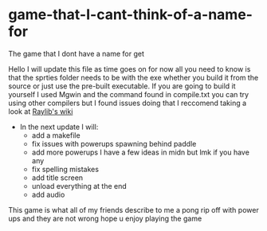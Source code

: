 # game-that-I-cant-think-of-a-name-for
The game that I dont have a name for get

Hello I will update this file as time goes on for now all you need to know is that the sprties folder needs to be with the exe whether you build it from the source or just use the pre-built executable.
If you are going to build it yourself I used Mgwin and the command found in compile.txt you can try using other compilers but I found issues doing that I reccomend taking a look at [Raylib's wiki](https://github.com/raysan5/raylib/wiki)


 - In the next update I will:
    -  add a makefile
    -  fix issues with powerups spawning behind paddle
    -  add more powerups I have a few ideas in midn but lmk if you have any
    -  fix spelling mistakes
    -  add title screen
    -  unload everything at the end
    -  add audio

This game is what all of my friends describe to me a pong rip off with power ups and they are not wrong hope u enjoy playing the game
